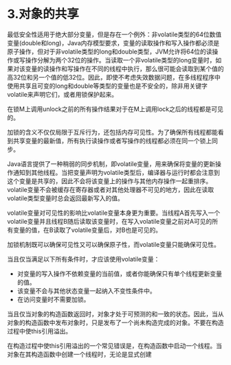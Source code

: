 # 3.对象的共享

最低安全性适用于绝大部分变量，但是存在一个例外：非volatile类型的64位数值变量(double和long)，Java内存模型要求，变量的读取操作和写入操作都必须是原子操作，但对于非volatile类型的long和double类型，JVM允许将64位的读操作或写操作分解为两个32位的操作。当读取一个非volatile类型的long变量时，如果对该变量的读操作和写操作在不同的线程中执行，那么很可能会读取到某个值的高32位和另一个值的低32位。因此，即使不考虑失效数据问题，在多线程程序中使用共享且可变的long和double等类型的变量也是不安全的，除非用关键字volatile来声明它们，或者用锁保护起来。

在锁M上调用unlock之前的所有操作结果对于在M上调用lock之后的线程都是可见的。

加锁的含义不仅仅局限于互斥行为，还包括内存可见性。为了确保所有线程都能看到共享变量的最新值，所有执行读操作或者写操作的线程都必须在同一个锁上同步。

Java语言提供了一种稍弱的同步机制，即volatile变量，用来确保将变量的更新操作通知到其他线程。当把变量声明为volatile类型后，编译器与运行时都会注意到这个变量是共享的，因此不会将该变量上的操作与其他内存操作一起重排序。volatile变量不会被缓存在寄存器或者对其他处理器不可见的地方，因此在读取volatile类型变量时总会返回最新写入的值。

volatile变量对可见性的影响比volatile变量本身更为重要。当线程A首先写入一个volatile变量并且线程B随后读取该变量时，在写入volatile变量之前对A可见的所有变量的值，在B读取了volatile变量后，对B也是可见的。

加锁机制既可以确保可见性又可以确保原子性，而volatile变量只能确保可见性。

当且仅当满足以下所有条件时，才应该使用volatile变量：

+ 对变量的写入操作不依赖变量的当前值，或者你能确保只有单个线程更新变量的值。
+ 该变量不会与其他状态变量一起纳入不变性条件中。
+ 在访问变量时不需要加锁。

当且仅当对象的构造函数返回时，对象才处于可预测的和一致的状态。因此，当从对象的构造函数中发布对象时，只是发布了一个尚未构造完成的对象。不要在构造过程中使this引用溢出。

在构造过程中使this引用溢出的一个常见错误是，在构造函数中启动一个线程。当对象在其构造函数中创建一个线程时，无论是显式创建